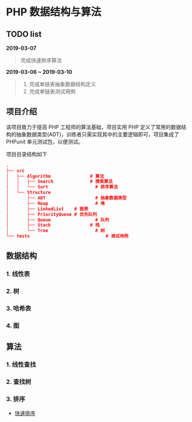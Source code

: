 # PHP 数据结构与算法

## TODO list

**2019-03-07**

> 完成快速排序算法

**2019-03-06 ~ 2019-03-10**

>1.  完成单链表抽象数据结构定义
>2.  完成单链表测试用例

## 项目介绍

该项目致力于提高 PHP 工程师的算法基础，项目实用 PHP 定义了常用的数据结构的抽象数据类型(ADT)，训练者只需实现其中的主要逻辑即可，项目集成了 PHPunit 单元测试包，以便测试。

项目目录结构如下

```json
.
├── src
│   ├── Algorithm 			 	# 算法
│   │   ├── Search 				# 搜索算法
│   │   └── Sort				  # 排序算法
│   └── Structure
│       ├── ADT					  # 抽象数据类型
│       ├── Heap				  # 堆
│       ├── LinkedList	  # 链表
│       ├── PriorityQueue # 优先队列
│       ├── Queue				  # 队列
│       ├── Stack			  	# 栈
│       └── Tree				  # 树
└── tests						      # 测试用例

```



## 数据结构

### 1. 线性表

### 2. 树

### 3. 哈希表

### 4. 图



## 算法

### 1. 线性查找

### 2. 查找树

### 3. 排序
- [快速排序](src/Algorithm/Sort/QuickSorter.php)
